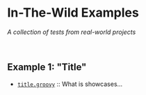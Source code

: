 # In-The-Wild Examples
*A collection of tests from real-world projects*
<!-- sensitive information to be redacted -->

<br>

## Example 1: "Title"
* [`title.groovy`](./title.groovy) :: What is showcases...